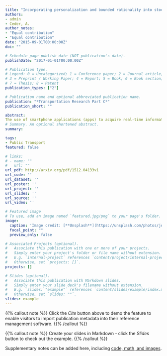 ```yaml
---
title: "Incorporating personalization and bounded rationality into stochastic transit assignment model"
authors:
- admin
- Ceder, A.
author_notes:
- "Equal contribution"
- "Equal contribution"
date: "2015-09-01T00:00:00Z"
doi: ""

# Schedule page publish date (NOT publication's date).
publishDate: "2017-01-01T00:00:00Z"

# Publication type.
# Legend: 0 = Uncategorized; 1 = Conference paper; 2 = Journal article;
# 3 = Preprint / Working Paper; 4 = Report; 5 = Book; 6 = Book section;
# 7 = Thesis; 8 = Patent
publication_types: ["2"]

# Publication name and optional abbreviated publication name.
publication: "*Transportation Research Part C*"
publication_short: ""

abstract: 
The use of smartphone applications (apps) to acquire real-time information for trip planning has become and progressively continues becoming a more instinctive behavior among public transport (PT) users. Thus, it becomes an integral part of the design and management of PT systems, but corresponding transit assignment models for improving the prediction of passenger ridership have yet to be developed. This work proposes a novel stochastic transit assignment model that predicts passenger ridership. Two new features are incorporated into a transit assignment model, namely, personalization and bounded rationality. Personalization refers to a personalized route-ranking methodology so that the app recommends paths with respect to a traveler’s preference considering various PT attributes. Bounded rationality is modeled over three route-choice strategies representing different levels of cognitive effort exercised by a traveler in selecting a path from the set of paths recommended by the app. The transit assignment model is formulated as a fixed-point problem. Because the mapping function of the fixed-point formulation is not necessarily continuous, the model constructs an approximated fixed point existing under certain measures of discontinuity. The method of successive averages (MSA) is applied to solve the problem. Numerical studies are conducted to demonstrate the properties of the new transit assignment model, the effect of demand on the path choice probability, and the effect of passengers’ heterogeneity on the convergence of the algorithm. The results reveal that, with a personalized path recommendation, passenger’s preferences could stabilize the differences of path choice probability when adopting route-choice strategies relying on the path order. In addition, although the MSA may not always converge and oscillate, the fluctuation is below the derived measure of discontinuity, indicating that an approximated fixed point can be found.
# Summary. An optional shortened abstract.
summary: 

tags:
- Public Transport 
featured: false

# links:
# - name: ""
#   url: ""
url_pdf: http://arxiv.org/pdf/1512.04133v1
url_code: ''
url_dataset: ''
url_poster: ''
url_project: ''
url_slides: ''
url_source: ''
url_video: ''

# Featured image
# To use, add an image named `featured.jpg/png` to your page's folder. 
image:
  caption: 'Image credit: [**Unsplash**](https://unsplash.com/photos/jdD8gXaTZsc)'
  focal_point: ""
  preview_only: false

# Associated Projects (optional).
#   Associate this publication with one or more of your projects.
#   Simply enter your project's folder or file name without extension.
#   E.g. `internal-project` references `content/project/internal-project/index.md`.
#   Otherwise, set `projects: []`.
projects: []

# Slides (optional).
#   Associate this publication with Markdown slides.
#   Simply enter your slide deck's filename without extension.
#   E.g. `slides: "example"` references `content/slides/example/index.md`.
#   Otherwise, set `slides: ""`.
slides: example
---
```


{{% callout note %}}
Click the *Cite* button above to demo the feature to enable visitors to import publication metadata into their reference management software.
{{% /callout %}}

{{% callout note %}}
Create your slides in Markdown - click the *Slides* button to check out the example.
{{% /callout %}}

Supplementary notes can be added here, including [code, math, and images](https://wowchemy.com/docs/writing-markdown-latex/).
